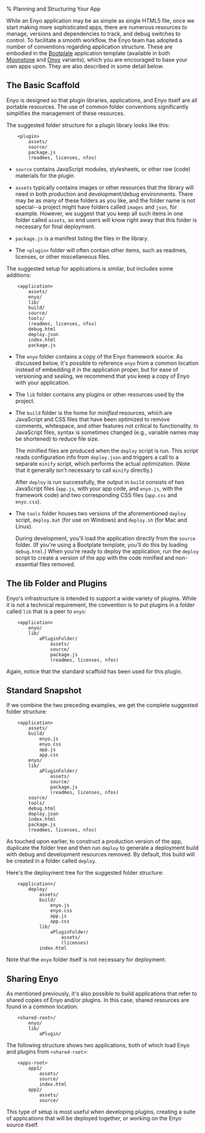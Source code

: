 % Planning and Structuring Your App

While an Enyo application may be as simple as single HTML5 file, once we start
making more sophisticated apps, there are numerous resources to manage, versions
and dependencies to track, and debug switches to control.  To facilitate a
smooth workflow, the Enyo team has adopted a number of conventions regarding
application structure.  These are embodied in the [Bootplate](bootplate.html)
application template (available in both
[Moonstone](https://github.com/enyojs/bootplate-moonstone) and
[Onyx](https://github.com/enyojs/bootplate) variants), which you are encouraged
to base your own apps upon.  They are also described in some detail below.

## The Basic Scaffold

Enyo is designed so that plugin libraries, applications, and Enyo itself are all
portable resources.  The use of common folder conventions significantly
simplifies the management of these resources.

The suggested folder structure for a plugin library looks like this:

        <plugin>
            assets/
            source/
            package.js
            (readmes, licenses, nfos)

* `source` contains JavaScript modules, stylesheets, or other raw (code) materials
    for the plugin.

* `assets` typically contains images or other resources that the library will
    need in both production and development/debug environments.  There may be as
    many of these folders as you like, and the folder name is not special--a
    project might have folders called `images` and `json`, for example.
    However, we suggest that you keep all such items in one folder called
    `assets`, so end users will know right away that this folder is necessary
    for final deployment.

* `package.js` is a manifest listing the files in the library.

* The `<plugin>` folder will often contain other items, such as readmes,
    licenses, or other miscellaneous files.

The suggested setup for applications is similar, but includes some additions:

        <application>
            assets/
            enyo/
            lib/
            build/
            source/
            tools/
            (readmes, licenses, nfos)
            debug.html
            deploy.json
            index.html
            package.js

* The `enyo` folder contains a copy of the Enyo framework source.  As discussed
    below, it's possible to reference `enyo` from a common location instead of
    embedding it in the application proper, but for ease of versioning and
    sealing, we recommend that you keep a copy of Enyo with your application. 

* The `lib` folder contains any plugins or other resources used by the project.

* The `build` folder is the home for _minified_ resources, which are JavaScript
    and CSS files that have been optimized to remove comments, whitespace, and
    other features not critical to functionality.  In JavaScript files, syntax
    is sometimes changed (e.g., variable names may be shortened) to reduce file
    size.

    The minified files are produced when the `deploy` script is run.  This
    script reads configuration info from `deploy.json` and triggers a call to a
    separate `minify` script, which performs the actual optimization.  (Note
    that it generally isn't necessary to call `minify` directly.)

    After `deploy` is run successfully, the output in `build` consists of two
    JavaScript files (`app.js`, with your app code, and `enyo.js`, with the
    framework code) and two corresponding CSS files (`app.css` and `enyo.css`).

* The `tools` folder houses two versions of the aforementioned `deploy` script,
    `deploy.bat` (for use on Windows) and `deploy.sh` (for Mac and Linux).

    During development, you'll load the application directly from the `source`
    folder.  (If you're using a Bootplate template, you'll do this by loading
    `debug.html`.)  When you're ready to deploy the application, run the
    `deploy` script to create a version of the app with the code minified and
    non-essential files removed.

## The lib Folder and Plugins

Enyo's infrastructure is intended to support a wide variety of plugins.  While
it is not a technical requirement, the convention is to put plugins in a folder
called `lib` that is a peer to `enyo`:

        <application>
            enyo/
            lib/
                aPluginFolder/
                    assets/
                    source/
                    package.js
                    (readmes, licenses, nfos)

Again, notice that the standard scaffold has been used for this plugin.

## Standard Snapshot

If we combine the two preceding examples, we get the complete suggested folder
structure:

        <application>
            assets/
            build/
                enyo.js
                enyo.css
                app.js
                app.css
            enyo/
            lib/
                aPluginFolder/
                    assets/
                    source/
                    package.js
                    (readmes, licenses, nfos)
            source/
            tools/
            debug.html
            deploy.json
            index.html
            package.js
            (readmes, licenses, nfos)

As touched upon earlier, to construct a production version of the app, duplicate
the folder tree and then run `deploy` to generate a deployment build with debug
and development resources removed.  By default, this build will be created in a
folder called `deploy`.

Here's the deployment tree for the suggested folder structure:

        <application>/
            deploy/
                assets/
                build/
                    enyo.js
                    enyo.css
                    app.js
                    app.css
                lib/
                    aPluginFolder/
                        assets/
                        (licenses)
                index.html

Note that the `enyo` folder itself is not necessary for deployment.

## Sharing Enyo

As mentioned previously, it's also possible to build applications that refer to
shared copies of Enyo and/or plugins.  In this case, shared resources are found
in a common location:

        <shared-root>/
            enyo/
            lib/
                aPlugin/

The following structure shows two applications, both of which load Enyo and
plugins from `<shared-root>`:

        <apps-root>
            app1/
                assets/
                source/
                index.html
            app2/
                assets/
                source/

This type of setup is most useful when developing plugins, creating a suite of
applications that will be deployed together, or working on the Enyo source
itself.